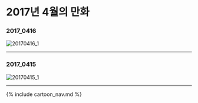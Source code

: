# 2017년 4월의 만화

### 2017_0416
![20170416_1](/2017_04/20170416_1.jpg)

* * *

### 2017_0415
![20170415_1](/2017_04/20170415_1.jpg)

* * *

{% include cartoon_nav.md %}
